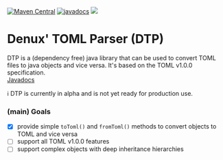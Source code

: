 [![Maven Central](https://img.shields.io/maven-central/v/dev.denux/dtp.svg?label=Maven%20Central)](https://search.maven.org/search?q=g:%22dev.denux%22%20AND%20a:%22dtp%22)
[![javadocs](https://javadoc.io/badge2/dev.denux/dtp/javadoc.svg)](https://javadoc.io/doc/dev.denux/dtp)
[![](https://jitpack.io/v/DenuxPlays/DTP.svg)](https://jitpack.io/#DenuxPlays/DTP)
# Denux' TOML Parser (DTP) 

DTP is a (dependency free) java library that can be used to convert TOML files to java objects and vice versa. It's based on the 
TOML v1.0.0 specification.<br>
[Javadocs](https://denuxplays.github.io/DTP/)

:information_source: DTP is currently in alpha and is not yet ready for production use.

### (main) Goals
- [x] provide simple `toToml()` and `fromToml()` methods to convert objects to TOML and vice versa
- [ ] support all TOML v1.0.0 features
- [ ] support complex objects with deep inheritance hierarchies
